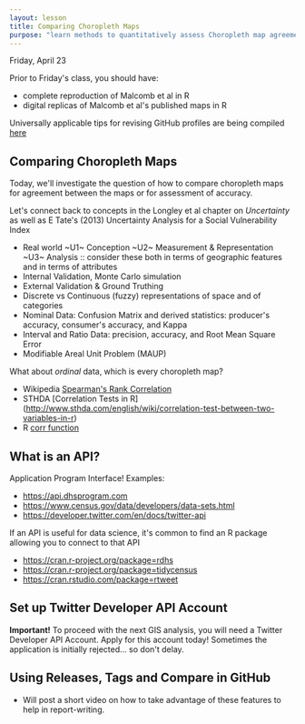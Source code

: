 ```yaml
---
layout: lesson
title: Comparing Choropleth Maps
purpose: "learn methods to quantitatively assess Choropleth map agreement and accuracy"
---
```


Friday, April 23

Prior to Friday's class, you should have:

* complete reproduction of Malcomb et al in R
* digital replicas of Malcomb et al's published maps in R

Universally applicable tips for revising GitHub profiles are being compiled [here](99_theend)

## Comparing Choropleth Maps

Today, we'll investigate the question of how to compare choropleth maps for agreement between the maps or for assessment of accuracy.

Let's connect back to concepts in the Longley et al chapter on *Uncertainty* as well as E Tate's (2013) Uncertainty Analysis for a Social Vulnerability Index

- Real world ~U1~ Conception ~U2~ Measurement & Representation ~U3~ Analysis :: consider these both in terms of geographic features and in terms of attributes
- Internal Validation, Monte Carlo simulation
- External Validation & Ground Truthing
- Discrete vs Continuous (fuzzy) representations of space and of categories
- Nominal Data: Confusion Matrix and derived statistics: producer's accuracy, consumer's accuracy, and Kappa
- Interval and Ratio Data: precision, accuracy, and Root Mean Square Error
- Modifiable Areal Unit Problem (MAUP)

What about *ordinal* data, which is every choropleth map?

- Wikipedia [Spearman's Rank Correlation](https://en.wikipedia.org/wiki/Spearman%27s_rank_correlation_coefficient)
- STHDA [Correlation Tests in R] (http://www.sthda.com/english/wiki/correlation-test-between-two-variables-in-r)
- R [corr function](https://www.rdocumentation.org/packages/emulator/versions/1.2-20/topics/corr)

## What is an API?

Application Program Interface! Examples:

- https://api.dhsprogram.com
- https://www.census.gov/data/developers/data-sets.html
- https://developer.twitter.com/en/docs/twitter-api

If an API is useful for data science, it's common to find an R package allowing you to connect to that API

- https://cran.r-project.org/package=rdhs
- https://cran.r-project.org/package=tidycensus
- https://cran.rstudio.com/package=rtweet

## Set up Twitter Developer API Account

**Important!** To proceed with the next GIS analysis, you will need a Twitter Developer API Account. Apply for this account today! Sometimes the application is initially rejected... so don't delay.

## Using Releases, Tags and Compare in GitHub

* Will post a short video on how to take advantage of these features to help in report-writing.

